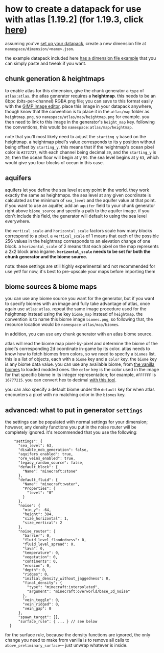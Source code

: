 
# how to create a datapack for use with atlas [1.19.2] (for 1.19.3, click [here](https://github.com/itsmiir/atlas/tree/1.19/example/README.md))


assuming you've [set up your datapack](https://minecraft.fandom.com/wiki/Data_pack), create a new dimension file at `namespace/dimension/<name>.json`.

the example datapack included here [has a dimension file example](./avila/data/avila/dimension/avila.json) that you can simply paste and tweak if you want.

## chunk generation & heightmaps

to enable atlas for this dimension, give the chunk generator a `type` of `atlas:atlas`. the atlas generator requires a **heightmap**. this needs to be an 8bpc (bits-per-channel) RGBA png file; you can save to this format easily with the [GIMP image editor](https://www.gimp.org/). place this image in your datapack anywhere, though know that the convention is to place it in the `atlas/map` folder as `heightmap.png`, so `namespace/atlas/map/heightmap.png` for example. you then need to link to this image in the generator's `height_map` key. following the conventions, this would be `namespace:atlas/map/heightmap`.

note that you'll most likely need to adjust the `starting_y` based on the heightmap. a heightmap pixel's value corresponds to its y position without being offset by `starting_y`. this means that if the heightmap's ocean pixel color is `#272727`, with each channel being decimal `39`, and the `starting_y` is `20`, then the ocean floor will begin at y `59`. the sea level begins at y `63`, which would give you four blocks of ocean in this case.

## aquifers

aquifers let you define the sea level at any point in the world. they work exactly the same as heightmaps. the sea level at any given coordinate is calculated as the minimum of `sea_level` and the aquifer value at that point. if you want to use an aquifer, add an `aquifer` field to your chunk generator right above `biome_source` and specify a path to the aquifer image. if you don't include this field, the generator will default to using the sea level everywhere.

the `vertical_scale` and `horizontal_scale` factors scale how many blocks correspond to a pixel. a `vertical_scale` of 1 means that each of the possible 256 values in the heightmap corresponds to an elevation change of one block. a `horizontal_scale` of 2 means that each pixel on the map represents a 2x2 block area ingame. **`horizontal_scale` needs to be set for both the chunk generator and the biome source.** 

note: these settings are still highly experimental and not recommended for use yet! for now, it's best to pre-upscale your maps before importing them

## biome sources & biome maps

you can use any biome source you want for the generator, but if you want to specify biomes with an image and fully take advantage of atlas, once again use `atlas:atlas`. repeat the same image procedure used for the heightmap instead using the key `biome_map` instead of `heightmap`. the convention is to name this biome image `biomes.png`, so following that, the resource location would be `namespace:atlas/map/biomes`.

in addition, you can use any chunk generator with an atlas biome source.

atlas will read the biome map pixel-by-pixel and determine the biome of the pixel's corresponding 2d coordinate in-game by its color. atlas needs to know how to fetch biomes from colors, so we need to specify a `biomes` list. this is a list of objects, each with a `biome` key and a `color` key. the `biome` key is any biome data value. you can use any available biome, from [the vanilla biomes](https://minecraft.fandom.com/wiki/Biome) to loaded modded ones. the `color` key is the color used in the image for that specific biome in its integer representation; for example, `#FFFFFF` is `16777215`. you can convert hex to decimal [with this tool](https://www.rapidtables.com/convert/number/hex-to-decimal.html).

you can also specify a default biome under the `default` key for when atlas encounters a pixel with no matching color in the `biomes` key. 

## advanced: what to put in generator `settings`

the settings can be populated with normal settings for your dimension; however, any density functions you put in the noise router will be completely ignored. it's recommended that you use the following:

```json5
    "settings": {
      "sea_level": 63,
      "disable_mob_generation": false,
      "aquifers_enabled": true,
      "ore_veins_enabled": true,
      "legacy_random_source": false,
      "default_block": {
        "Name": "minecraft:stone"
      },
      "default_fluid": {
        "Name": "minecraft:water",
        "Properties": {
          "level": "0"
        }
      },
      "noise": {
        "min_y": -64,
        "height": 384,
        "size_horizontal": 1,
        "size_vertical": 2
      },
      "noise_router": {
        "barrier": 0,
        "fluid_level_floodedness": 0,
        "fluid_level_spread": 0,
        "lava": 0,
        "temperature": 0,
        "vegetation": 0,
        "continents": 0,
        "erosion": 0,
        "depth": 0,
        "ridges": 0,
        "initial_density_without_jaggedness": 0,
        "final_density": {
          "type": "minecraft:interpolated",
          "argument": "minecraft:overworld/base_3d_noise"
        },
        "vein_toggle": 0,
        "vein_ridged": 0,
        "vein_gap": 0
      },
      "spawn_target": [],
      "surface_rule": { ... } // see below
  }
```

for the surface rule, because the density functions are ignored, the only change you need to make from vanilla is to remove all calls to `above_preliminary_surface`-- just unwrap whatever is inside.
